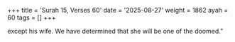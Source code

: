 +++
title = 'Surah 15, Verses 60'
date = '2025-08-27'
weight = 1862
ayah = 60
tags = []
+++

except his wife. We have determined that she will be one of the doomed.”